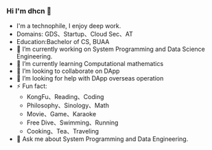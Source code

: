 ### Hi I'm dhcn 👋

- I'm a technophile, I enjoy deep work.
- Domains: GDS、Startup、Cloud Sec、AT
- Education:Bachelor of CS, BUAA
- 🔭 I’m currently working on System Programming  and Data Science Engineering.
- 🌱 I’m currently learning Computational mathematics
- 👯 I’m looking to collaborate on DApp
- 🤔 I’m looking for help with DApp overseas operation
- ⚡ Fun fact:
  - KongFu、Reading、Coding
  - Philosophy、Sinology、Math
  - Movie、Game、Karaoke
  - Free Dive、Swimming、Running
  - Cooking、Tea、Traveling
- 💬 Ask me about System Programming and Data Engineering.
<!--
**dhcn/dhcn** is a ✨ _special_ ✨ repository because its `README.md` (this file) appears on your GitHub profile.

Here are some ideas to get you started:





- 📫 How to reach me: ...
- 😄 Pronouns: ...
 ...
-->
